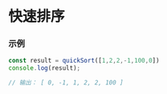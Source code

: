 # 快速排序
 

### 示例
```javascript
const result = quickSort([1,2,2,-1,100,0])
console.log(result);

// 输出： [ 0, -1, 1, 2, 2, 100 ]
```